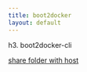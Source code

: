 ```yaml
---
title: boot2docker
layout: default
---
```


h3. boot2docker-cli

[share folder with host](https://github.com/boot2docker/boot2docker-cli/pull/247)

